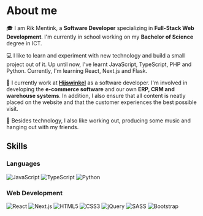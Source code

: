 <h1 dir="ltr">About me</h1>
<p dir="ltr"><g-emoji class="g-emoji" alias="mortar_board" fallback-src="https://github.githubassets.com/images/icons/emoji/unicode/1f393.png">🎓</g-emoji> I am Rik Mentink, a <strong>Software Developer</strong> specializing in <strong>Full-Stack Web Development</strong>. I'm currently in school working on my <strong>Bachelor of Science</strong> degree in ICT.</p>
<p dir="ltr"><g-emoji class="g-emoji" alias="computer" fallback-src="https://github.githubassets.com/images/icons/emoji/unicode/1f4bb.png">💻</g-emoji> I like to learn and experiment with new technology and build a small project out of it. Up until now, I've learnt JavaScript, TypeScript, PHP and Python. Currently, I'm learning React, Next.js and Flask.</p>
<p dir="ltr"><g-emoji class="g-emoji" alias="briefcase" fallback-src="https://github.githubassets.com/images/icons/emoji/unicode/1f4bc.png">💼</g-emoji> I currently work at <a href="https://www.hijswinkel.nl/" title="Visit Hijswinkel.nl" target="_blank"><strong>Hijswinkel</strong></a> as a software developer. I'm involved in developing the <strong>e-commerce software</strong> and our own <strong>ERP, CRM and warehouse systems</strong>. In addition, I also ensure that all content is neatly placed on the website and that the customer experiences the best possible visit.</p>
<p dir="ltr"><g-emoji class="g-emoji" alias="musical_keyboard" fallback-src="https://github.githubassets.com/images/icons/emoji/unicode/1f3b9.png">🎹</g-emoji> Besides technology, I also like working out, producing some music and hanging out with my friends.</p>
<h2 dir="ltr">Skills</h2>
<h3>Languages</h3>
<p dir="ltr">
  <img src="https://img.shields.io/badge/JavaScript-323330?style=for-the-badge&logo=javascript&logoColor=F7DF1E" alt="JavaScript" />
  <img src="https://img.shields.io/badge/TypeScript-3178C6?style=for-the-badge&logo=typescript&logoColor=white" alt="TypeScript" />
  <img src="https://img.shields.io/badge/Python-3776AB?style=for-the-badge&logo=python&logoColor=white" alt="Python" />
</p>
<h3>Web Development</h3>
<p dir="ltr">
  <img src="https://img.shields.io/badge/React-20232A?style=for-the-badge&logo=react&logoColor=61DAFB" alt="React" />
  <img src="https://img.shields.io/badge/Next-000000?style=for-the-badge&logo=nextdotjs&logoColor=FFFFFF" alt="Next.js" />
  <img src="https://img.shields.io/badge/HTML5-E34F26?style=for-the-badge&logo=html5&logoColor=white" alt="HTML5" />
  <img src="https://img.shields.io/badge/CSS3-1572B6?style=for-the-badge&logo=css3&logoColor=white" alt="CSS3" />
  <img src="https://img.shields.io/badge/jQuery-0769AD?style=for-the-badge&logo=jquery&logoColor=white" alt="jQuery" />
  <img src="https://img.shields.io/badge/SASS-CC6699?style=for-the-badge&logo=sass&logoColor=white" alt="SASS" />
  <img src="https://img.shields.io/badge/Bootstrap-563D7C?style=for-the-badge&logo=bootstrap&logoColor=white" alt="Bootstrap" />
</p>
